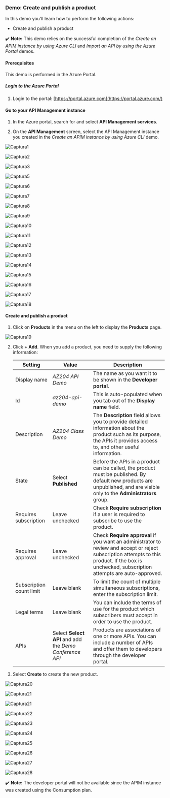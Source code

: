 ### Demo: Create and publish a product

In this demo you'll learn how to perform the following actions:

- Create and publish a product

✔️ **Note:** This demo relies on the successful completion of the *Create an APIM instance by using Azure CLI* and *Import an API by using the Azure Portal* demos.

#### Prerequisites

This demo is performed in the Azure Portal.

##### Login to the Azure Portal

1. Login to the portal: [https://portal.azure.com](https://portal.azure.com/)

#### Go to your API Management instance

1. In the Azure portal, search for and select **API Management services**.

2. On the **API Management** screen, select the API Management instance you created in the *Create an APIM instance by using Azure CLI* demo.

![Captura1](images/Captura1.PNG)

![Captura2](images/Captura2.PNG)

![Captura3](images/Captura3.PNG)

![Captura5](images/Captura5.PNG)

![Captura6](images/Captura6.PNG)

![Captura7](images/Captura7.PNG)

![Captura8](images/Captura8.PNG)

![Captura9](images/Captura9.PNG)

![Captura10](images/Captura10.PNG)

![Captura11](images/Captura11.PNG)

![Captura12](images/Captura12.PNG)

![Captura13](images/Captura13.PNG)

![Captura14](images/Captura14.PNG)

![Captura15](images/Captura15.PNG)

![Captura16](images/Captura16.PNG)

![Captura17](images/Captura17.PNG)

![Captura18](images/Captura18.PNG)


#### Create and publish a product

1. Click on **Products** in the menu on the left to display the **Products** page.

![Captura19](images/Captura19.PNG)


2. Click **+ Add**. When you add a product, you need to supply the following information:



   | Setting                  | Value                                                   | Description                                                  |
   | ------------------------ | ------------------------------------------------------- | ------------------------------------------------------------ |
   | Display name             | *AZ204 API Demo*                                        | The name as you want it to be shown in the **Developer portal**. |
   | Id                       | *az204-api-demo*                                        | This is auto-populated when you tab out of the **Display name** field. |
   | Description              | *AZ204 Class Demo*                                      | The **Description** field allows you to provide detailed information about the product such as its purpose, the APIs it provides access to, and other useful information. |
   | State                    | Select **Published**                                    | Before the APIs in a product can be called, the product must be published. By default new products are unpublished, and are visible only to the **Administrators** group. |
   | Requires subscription    | Leave unchecked                                         | Check **Require subscription** if a user is required to subscribe to use the product. |
   | Requires approval        | Leave unchecked                                         | Check **Require approval** if you want an administrator to review and accept or reject subscription attempts to this product. If the box is unchecked, subscription attempts are auto-approved. |
   | Subscription count limit | Leave blank                                             | To limit the count of multiple simultaneous subscriptions, enter the subscription limit. |
   | Legal terms              | Leave blank                                             | You can include the terms of use for the product which subscribers must accept in order to use the product. |
   | APIs                     | Select **Select API** and add the *Demo Conference API* | Products are associations of one or more APIs. You can include a number of APIs and offer them to developers through the developer portal. |

3. Select **Create** to create the new product.


![Captura20](images/Captura20.PNG)

![Captura21](images/Captura21.PNG)

![Captura21](images/Captura21.PNG)

![Captura22](images/Captura22.PNG)

![Captura23](images/Captura23.PNG)

![Captura24](images/Captura24.PNG)

![Captura25](images/Captura25.PNG)

![Captura26](images/Captura26.PNG)

![Captura27](images/Captura27.PNG)

![Captura28](images/Captura28.PNG)

✔️ **Note:** The developer portal will not be available since the APIM instance was created using the Consumption plan.